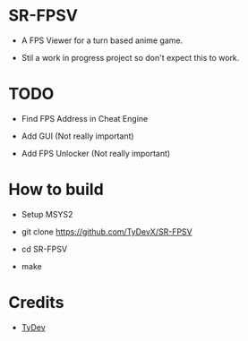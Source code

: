 # SR-FPSV

* A FPS Viewer for a turn based anime game.

* Stil a work in progress project so don't expect this to work.

# TODO

* Find FPS Address in Cheat Engine

* Add GUI (Not really important)

* Add FPS Unlocker (Not really important)

# How to build

* Setup MSYS2

* git clone https://github.com/TyDevX/SR-FPSV

* cd SR-FPSV

* make

# Credits

* [TyDev](https://twitter.com/TyDev_)